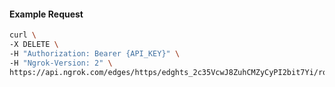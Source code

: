 <!-- Code generated for API Clients. DO NOT EDIT. -->

#### Example Request

```bash
curl \
-X DELETE \
-H "Authorization: Bearer {API_KEY}" \
-H "Ngrok-Version: 2" \
https://api.ngrok.com/edges/https/edghts_2c35VcwJ8ZuhCMZyCyPI2bit7Yi/routes/edghtsrt_2c35VgUHHzxrM86aZCCuC9UvKcb/saml
```

